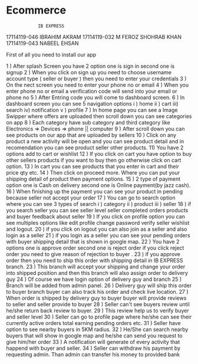 # Ecommerce

				IB EXPRESS
17114119-046  IBRAHIM AKRAM
17114119-032  M FEROZ SHOHRAB KHAN
17114119-043  NABEEL EHSAN

First of all you need to install our app

1 ) After splash Screen you have 2 option one is sign in second one is signup
2 ) When you click on sign up you need to choose username account type ( seller or buyer ) then you need to enter 
    your credentials
3 ) On the nect screen you need to enter your phone no or email
4 ) When you enter phone no or email a verification code will send into your email or phone no
5 ) After Entring code you will come to dashboard screen.
6 ) In dashboard screen you can see 5 navigation options i ) home  ii ) cart iii) search iv) notification v ) profile
7 ) In home page you can see a Image Swipper where offers are uploaded then scroll down you can see categories on app
8 ) Each category have sub category and third category like Electronics => Devices => phone || computer
9 ) After scroll down you can see products on our app that are uploaded by sellers
10 ) Click on any product a new activity will be open and you can see product detail and in recomendation
     you can see product seller other products.
11) You have 2 options add to cart or wishlist 
12 ) If you click on cart you have option to buy other sellers products if you want to buy then go otherwise click on cart 
     option.
13 ) In cart you can see products that you enter in cart and their price qty etc.
14 ) Then click on proceed more. Where you can put your shipping detail of product then payment options.
15 ) 2 type of payment option one is Cash on delivery second one is Online payment(by jazz cash).
16 ) When finishing up the payment you can see your product in pending because seller not accept your order
17 ) You can go to search option where you can see 3 types of search i ) category ii ) product iii ) seller
18 ) if you search seller you can see seller level seller completed orders products and buyer feedback about seller
19 ) If you click on profile option you can see multiples options like edit profile change password verify seller wishlist 
     and logout.
20 ) if you click on logout you can also join as a seller and also login as a seller
21 ) if you login as a seller you can see your pending orders with buyer shipping detail that is shown in google map.
22 ) You have 2 options one is approve order second one is reject order if you click reject order you need to give reason
     of rejection to buyer .
23 ) if you approve order then you need to ship this order with shipping detail in IB EXPRESS branch.
23 ) This branch will accept your shipping and change your order into shipped position and then this branch will also assign
     order to delivery guy
24 ) Of course we have login option of delivery guy and branch
25 ) Branch will be added from admin panel.
26 ) Delivery guy will ship this order to buyer branch buyer can also track his order and check live location.
27 ) When order is shipped by delivery guy to buyer buyer will provide reviews to seller and seller provide to buyer
28 ) Seller can't see buyers review until he/she return back review to buyer.
29 ) This review help us to verify buyer and seller level 
30 ) Seller can go to profile page where he/she can see their currently active orders total earning pending orders etc.
31 ) Seller have option to see nearby buyers in 5KM radius.
32 ) He/She can search nearby buyers that will show in google map and he/she can send you request to give him/her order
33 ) A notification will generate of every activity that happend with buyer and seller.
34 ) Seller can withdraw his payment by requesting admin. Than admin can transfer his money to provided bank
